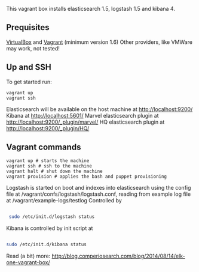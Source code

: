 This vagrant box installs elasticsearch 1.5, logstash 1.5 and kibana 4. 

## Prequisites

[VirtualBox](https://www.virtualbox.org/) and [Vagrant](http://www.vagrantup.com/) (minimum version 1.6)
Other providers, like VMWare may work, not tested!


## Up and SSH

To get started run:

    vagrant up
    vagrant ssh

Elasticsearch will be available on the host machine at [http://localhost:9200/](http://localhost:9200/) 
Kibana at [http://localhost:5601/](http://localhost:5601/)
Marvel elasticsearch plugin at [http://localhost:9200/_plugin/marvel/](http://localhost:9200/_plugin/marvel/)
HQ elasticsearch plugin at [http://localhost:9200/_plugin/HQ/](http://localhost:9200/_plugin/HQ/)


## Vagrant commands


```
vagrant up # starts the machine
vagrant ssh # ssh to the machine
vagrant halt # shut down the machine
vagrant provision # applies the bash and puppet provisioning

```

Logstash is started on boot and indexes into elasticsearch using the config file at /vagrant/confs/logstash/logstash.conf,
reading from example log file at /vagrant/example-logs/testlog
Controlled by 

```bash

 sudo /etc/init.d/logstash status

```


Kibana is controlled by init script at 

```bash

sudo /etc/init.d/kibana status

```

Read (a bit) more: http://blog.comperiosearch.com/blog/2014/08/14/elk-one-vagrant-box/
